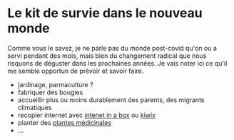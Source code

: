 # Le kit de survie dans le nouveau monde

Comme vous le savez, je ne parle pas du monde post-covid qu'on ou a servi pendant des mois, mais bien du changement radical que nous risquons de déguster dans les prochaines années.
Je vais noter ici ce qu'il me semble opportun de prévoir et savoir faire.

- jardinage, parmaculture ?
- fabriquer des bougies
- accueillir plus ou moins durablement des parents, des migrants climatiques
- recopier internet avec <a href="https://internet-in-a-box.org/">intenet in a box</a> ou <a href="https://kiwix.org/en/">kiwix</a>
- planter des [plantes médicinales](herbularium.md)
- ...
